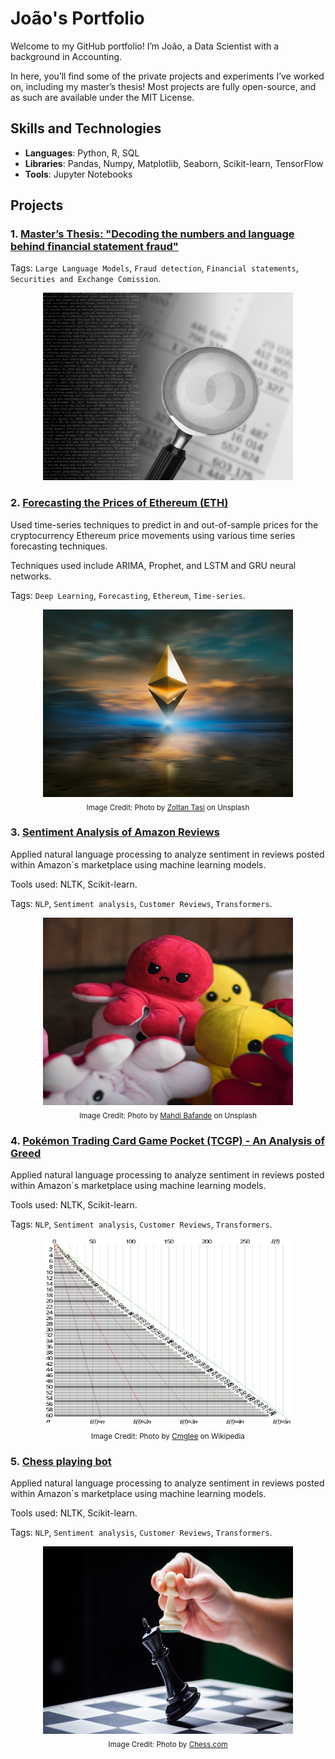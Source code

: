 # João's Portfolio

Welcome to my GitHub portfolio! I’m João, a Data Scientist with a background in Accounting.

In here, you’ll find some of the private projects and experiments I’ve worked on, including my master’s thesis!
Most projects are fully open-source, and as such are available under the MIT License.

## Skills and Technologies
- **Languages**: Python, R, SQL
- **Libraries**: Pandas, Numpy, Matplotlib, Seaborn, Scikit-learn, TensorFlow
- **Tools**: Jupyter Notebooks

## Projects

### 1. [Master’s Thesis: "Decoding the numbers and language behind financial statement fraud"](https://github.com/JoaoBrasOliveira/portfolio/tree/main/masters_thesis)

Tags: `Large Language Models`, `Fraud detection`, `Financial statements`, `Securities and Exchange Comission`.

<div align="center">
  <a href="https://github.com/JoaoBrasOliveira/portfolio/tree/main/masters_thesis">
    <img src="images/Picture2.png" alt="Master’s Thesis" width="400" height="300" />
  </a>
</div>

### 2. [Forecasting the Prices of Ethereum (ETH)](https://github.com/JoaoBrasOliveira/portfolio/tree/main/ethereum_prices)
Used time-series techniques to predict in and out-of-sample prices for the cryptocurrency Ethereum price movements using various time series forecasting techniques.

Techniques used include ARIMA, Prophet, and LSTM and GRU neural networks.

Tags: `Deep Learning`, `Forecasting`, `Ethereum`, `Time-series`.

<div align="center">
  <a href="https://github.com/JoaoBrasOliveira/portfolio/tree/main/ethereum_prices">
    <img src="images/zoltan-tasi-uNXmhzcQjxg-unsplash.jpg" alt="Ethereum Price Prediction" width="400" height="300" />
  </a>
  <br>
  <sub>Image Credit: Photo by <a href="https://unsplash.com/pt-br/@zoltantasi">Zoltan Tasi</a> on Unsplash</a></sub>
</div>

### 3. [Sentiment Analysis of Amazon Reviews](https://github.com/JoaoBrasOliveira/portfolio/tree/main/sentiment_analysis)
Applied natural language processing to analyze sentiment in reviews posted within Amazon´s marketplace using machine learning models.

Tools used: NLTK, Scikit-learn.

Tags: `NLP`, `Sentiment analysis`, `Customer Reviews`, `Transformers`.

<div align="center">
  <a href="https://github.com/JoaoBrasOliveira/portfolio/tree/main/sentiment_analysis">
    <img src="images/mahdi-bafande-qgJ1rt7TeeY-unsplash.jpg" alt="Amazon Reviews Sentiment Analysis" width="400" height="300" />
  </a>
  <br>
  <sub>Image Credit: Photo by <a href="https://unsplash.com/@mahdibafande">Mahdi Bafande</a> on Unsplash</a></sub>
</div>

### 4. [Pokémon Trading Card Game Pocket (TCGP) - An Analysis of Greed](https://github.com/JoaoBrasOliveira/portfolio/tree/main/pokemontcgp_greed)
Applied natural language processing to analyze sentiment in reviews posted within Amazon´s marketplace using machine learning models.

Tools used: NLTK, Scikit-learn.

Tags: `NLP`, `Sentiment analysis`, `Customer Reviews`, `Transformers`.

<div align="center">
  <a href="https://github.com/JoaoBrasOliveira/portfolio/tree/main/pokemontcgp_greed">
    <img src="images/Pokemon.png" alt="Pokémon Trading Card Game Pocket (TCGP)" width="400" height="300" />
  </a>
  <br>
  <sub>Image Credit: Photo by <a href="https://commons.wikimedia.org/wiki/User:Cmglee">Cmglee</a> on Wikipedia</a></sub>
</div>

### 5. [Chess playing bot](https://github.com/JoaoBrasOliveira/portfolio/tree/main/chessbot)
Applied natural language processing to analyze sentiment in reviews posted within Amazon´s marketplace using machine learning models.

Tools used: NLTK, Scikit-learn.

Tags: `NLP`, `Sentiment analysis`, `Customer Reviews`, `Transformers`.

<div align="center">
  <a href="https://github.com/JoaoBrasOliveira/portfolio/tree/main/chessbot">
    <img src="images/chess.jpeg" alt="Chess playing bot" width="400" height="300" />
  </a>
  <br>
  <sub>Image Credit: Photo by <a href="https://www.chess.com/article/view/how-chess-games-can-end-8-ways-explained">Chess.com</a></a></sub>
</div>
